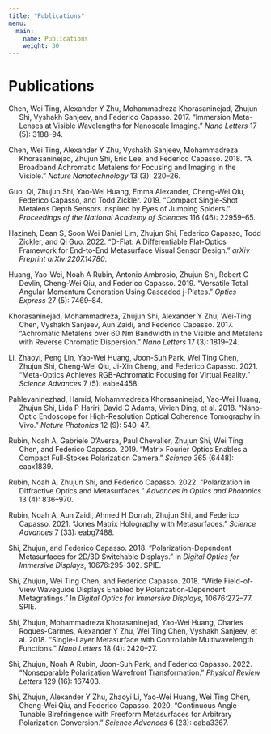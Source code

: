 ```yaml
---
title: "Publications"
menu:
  main:
    name: Publications
    weight: 30
---
```


# Publications

<div id="refs" class="references csl-bib-body hanging-indent"
entry-spacing="0">

<div id="ref-chen2017immersion" class="csl-entry">

Chen, Wei Ting, Alexander Y Zhu, Mohammadreza Khorasaninejad, Zhujun
Shi, Vyshakh Sanjeev, and Federico Capasso. 2017. “Immersion Meta-Lenses
at Visible Wavelengths for Nanoscale Imaging.” *Nano Letters* 17 (5):
3188–94.

</div>

<div id="ref-chen2018broadband" class="csl-entry">

Chen, Wei Ting, Alexander Y Zhu, Vyshakh Sanjeev, Mohammadreza
Khorasaninejad, Zhujun Shi, Eric Lee, and Federico Capasso. 2018. “A
Broadband Achromatic Metalens for Focusing and Imaging in the Visible.”
*Nature Nanotechnology* 13 (3): 220–26.

</div>

<div id="ref-guo2019compact" class="csl-entry">

Guo, Qi, Zhujun Shi, Yao-Wei Huang, Emma Alexander, Cheng-Wei Qiu,
Federico Capasso, and Todd Zickler. 2019. “Compact Single-Shot Metalens
Depth Sensors Inspired by Eyes of Jumping Spiders.” *Proceedings of the
National Academy of Sciences* 116 (46): 22959–65.

</div>

<div id="ref-hazineh2022d" class="csl-entry">

Hazineh, Dean S, Soon Wei Daniel Lim, Zhujun Shi, Federico Capasso, Todd
Zickler, and Qi Guo. 2022. “D-Flat: A Differentiable Flat-Optics
Framework for End-to-End Metasurface Visual Sensor Design.” *arXiv
Preprint arXiv:2207.14780*.

</div>

<div id="ref-huang2019versatile" class="csl-entry">

Huang, Yao-Wei, Noah A Rubin, Antonio Ambrosio, Zhujun Shi, Robert C
Devlin, Cheng-Wei Qiu, and Federico Capasso. 2019. “Versatile Total
Angular Momentum Generation Using Cascaded j-Plates.” *Optics Express*
27 (5): 7469–84.

</div>

<div id="ref-khorasaninejad2017achromatic" class="csl-entry">

Khorasaninejad, Mohammadreza, Zhujun Shi, Alexander Y Zhu, Wei-Ting
Chen, Vyshakh Sanjeev, Aun Zaidi, and Federico Capasso. 2017.
“Achromatic Metalens over 60 Nm Bandwidth in the Visible and Metalens
with Reverse Chromatic Dispersion.” *Nano Letters* 17 (3): 1819–24.

</div>

<div id="ref-li2021meta" class="csl-entry">

Li, Zhaoyi, Peng Lin, Yao-Wei Huang, Joon-Suh Park, Wei Ting Chen,
Zhujun Shi, Cheng-Wei Qiu, Ji-Xin Cheng, and Federico Capasso. 2021.
“Meta-Optics Achieves RGB-Achromatic Focusing for Virtual Reality.”
*Science Advances* 7 (5): eabe4458.

</div>

<div id="ref-pahlevaninezhad2018nano" class="csl-entry">

Pahlevaninezhad, Hamid, Mohammadreza Khorasaninejad, Yao-Wei Huang,
Zhujun Shi, Lida P Hariri, David C Adams, Vivien Ding, et al. 2018.
“Nano-Optic Endoscope for High-Resolution Optical Coherence Tomography
in Vivo.” *Nature Photonics* 12 (9): 540–47.

</div>

<div id="ref-rubin2019matrix" class="csl-entry">

Rubin, Noah A, Gabriele D’Aversa, Paul Chevalier, Zhujun Shi, Wei Ting
Chen, and Federico Capasso. 2019. “Matrix Fourier Optics Enables a
Compact Full-Stokes Polarization Camera.” *Science* 365 (6448):
eaax1839.

</div>

<div id="ref-rubin2022polarization" class="csl-entry">

Rubin, Noah A, Zhujun Shi, and Federico Capasso. 2022. “Polarization in
Diffractive Optics and Metasurfaces.” *Advances in Optics and Photonics*
13 (4): 836–970.

</div>

<div id="ref-rubin2021jones" class="csl-entry">

Rubin, Noah A, Aun Zaidi, Ahmed H Dorrah, Zhujun Shi, and Federico
Capasso. 2021. “Jones Matrix Holography with Metasurfaces.” *Science
Advances* 7 (33): eabg7488.

</div>

<div id="ref-shi2018polarization" class="csl-entry">

Shi, Zhujun, and Federico Capasso. 2018. “Polarization-Dependent
Metasurfaces for 2D/3D Switchable Displays.” In *Digital Optics for
Immersive Displays*, 10676:295–302. SPIE.

</div>

<div id="ref-shi2018wide" class="csl-entry">

Shi, Zhujun, Wei Ting Chen, and Federico Capasso. 2018. “Wide
Field-of-View Waveguide Displays Enabled by Polarization-Dependent
Metagratings.” In *Digital Optics for Immersive Displays*, 10676:272–77.
SPIE.

</div>

<div id="ref-shi2018single" class="csl-entry">

Shi, Zhujun, Mohammadreza Khorasaninejad, Yao-Wei Huang, Charles
Roques-Carmes, Alexander Y Zhu, Wei Ting Chen, Vyshakh Sanjeev, et al.
2018. “Single-Layer Metasurface with Controllable Multiwavelength
Functions.” *Nano Letters* 18 (4): 2420–27.

</div>

<div id="ref-shi2022nonseparable" class="csl-entry">

Shi, Zhujun, Noah A Rubin, Joon-Suh Park, and Federico Capasso. 2022.
“Nonseparable Polarization Wavefront Transformation.” *Physical Review
Letters* 129 (16): 167403.

</div>

<div id="ref-shi2020continuous" class="csl-entry">

Shi, Zhujun, Alexander Y Zhu, Zhaoyi Li, Yao-Wei Huang, Wei Ting Chen,
Cheng-Wei Qiu, and Federico Capasso. 2020. “Continuous Angle-Tunable
Birefringence with Freeform Metasurfaces for Arbitrary Polarization
Conversion.” *Science Advances* 6 (23): eaba3367.

</div>

</div>
